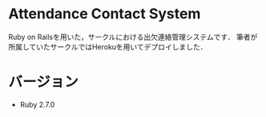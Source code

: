 # Attendance Contact System

Ruby on Railsを用いた，サークルにおける出欠連絡管理システムです．
筆者が所属していたサークルではHerokuを用いてデプロイしました．

# バージョン

* Ruby 2.7.0
